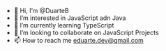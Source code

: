 - 👋 Hi, I’m @DuarteB
- 👀 I’m interested in JavaScript adn Java
- 🌱 I’m currently learning TypeScript
- 💞️ I’m looking to collaborate on JavaScript Projects
- 📫 How to reach me eduarte.dev@gmail.com

<!---
DuarteB/DuarteB is a ✨ special ✨ repository because its `README.md` (this file) appears on your GitHub profile.
You can click the Preview link to take a look at your changes.
--->
